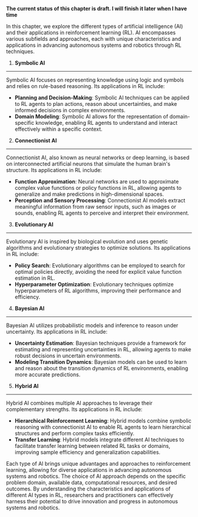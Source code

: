 **The current status of this chapter is draft. I will finish it later when I have time**

In this chapter, we explore the different types of artificial intelligence (AI) and their applications in reinforcement learning (RL). AI encompasses various subfields and approaches, each with unique characteristics and applications in advancing autonomous systems and robotics through RL techniques.

1. **Symbolic AI**
------------------

Symbolic AI focuses on representing knowledge using logic and symbols and relies on rule-based reasoning. Its applications in RL include:

* **Planning and Decision-Making**: Symbolic AI techniques can be applied to RL agents to plan actions, reason about uncertainties, and make informed decisions in complex environments.
* **Domain Modeling**: Symbolic AI allows for the representation of domain-specific knowledge, enabling RL agents to understand and interact effectively within a specific context.

2. **Connectionist AI**
-----------------------

Connectionist AI, also known as neural networks or deep learning, is based on interconnected artificial neurons that simulate the human brain's structure. Its applications in RL include:

* **Function Approximation**: Neural networks are used to approximate complex value functions or policy functions in RL, allowing agents to generalize and make predictions in high-dimensional spaces.
* **Perception and Sensory Processing**: Connectionist AI models extract meaningful information from raw sensor inputs, such as images or sounds, enabling RL agents to perceive and interpret their environment.

3. **Evolutionary AI**
----------------------

Evolutionary AI is inspired by biological evolution and uses genetic algorithms and evolutionary strategies to optimize solutions. Its applications in RL include:

* **Policy Search**: Evolutionary algorithms can be employed to search for optimal policies directly, avoiding the need for explicit value function estimation in RL.
* **Hyperparameter Optimization**: Evolutionary techniques optimize hyperparameters of RL algorithms, improving their performance and efficiency.

4. **Bayesian AI**
------------------

Bayesian AI utilizes probabilistic models and inference to reason under uncertainty. Its applications in RL include:

* **Uncertainty Estimation**: Bayesian techniques provide a framework for estimating and representing uncertainties in RL, allowing agents to make robust decisions in uncertain environments.
* **Modeling Transition Dynamics**: Bayesian models can be used to learn and reason about the transition dynamics of RL environments, enabling more accurate predictions.

5. **Hybrid AI**
----------------

Hybrid AI combines multiple AI approaches to leverage their complementary strengths. Its applications in RL include:

* **Hierarchical Reinforcement Learning**: Hybrid models combine symbolic reasoning with connectionist AI to enable RL agents to learn hierarchical structures and perform complex tasks efficiently.
* **Transfer Learning**: Hybrid models integrate different AI techniques to facilitate transfer learning between related RL tasks or domains, improving sample efficiency and generalization capabilities.

Each type of AI brings unique advantages and approaches to reinforcement learning, allowing for diverse applications in advancing autonomous systems and robotics. The choice of AI approach depends on the specific problem domain, available data, computational resources, and desired outcomes. By understanding the characteristics and applications of different AI types in RL, researchers and practitioners can effectively harness their potential to drive innovation and progress in autonomous systems and robotics.
